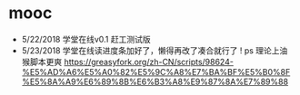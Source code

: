# mooc

* 5/22/2018 学堂在线v0.1 赶工测试版
* 5/23/2018 学堂在线读进度条加好了，懒得再改了凑合就行了
! ps 理论上油猴脚本更爽 https://greasyfork.org/zh-CN/scripts/98624-%E5%AD%A6%E5%A0%82%E5%9C%A8%E7%BA%BF%E5%B0%8F%E5%8A%A9%E6%89%8B%E6%B3%A8%E9%87%8A%E7%89%88
